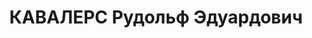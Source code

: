 ---
title: КАВАЛЕРС Рудольф Эдуардович
description: '1893 г.р., латыш, член ВКП(б) с 1913, военком 7 стр. корпуса ХВО, дивизионный
  комиссар (28.11.1935). Награды: орден Красного Знамени 23.03.1921.

  Арестован 31.10.1937. Приговор: 26.12.1937 - ВМН, расстрелян 26.12.1937.

  Реабилитирован 13.05.1958'
---